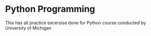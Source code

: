 # Python Programming
This has all practice excersise done for Python course conducted by University of Michigan
